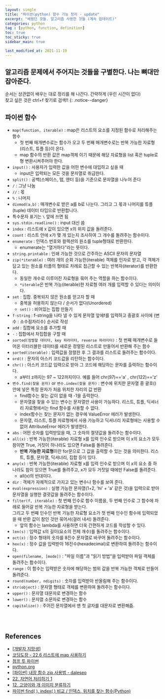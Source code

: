 ```yaml
---
layout: single
title: "파이썬(python) 함수 기능 정리 - update"
excerpt: "배웠던 것들. 알고리즘 사용한 것들 (계속 업데이트)"
categories: python
tag : [python, function, definition]
toc: true
toc_sticky: true
sidebar_main: true

last_modified_at: 2021-11-19
---
```


## 알고리즘 문제에서 주어지는 것들을 구별한다. 나는 뼈대만 잡아준다.

순서는 상관없이 배우는 대로 정리를 해 나간다. 간략하게 (우린 시간이 없다)<br>
찾고 싶은 것은 ctrl+f 찾기로 검색!!
{: .notice--danger}

## 파이썬 함수

- `map(function, iterable)` : map은 리스트의 요소를 지정된 함수로 처리해주는 함수
  - 첫 번째 매개변수로는 함수가 오고 두 번째 매개변수로는 반복 가능한 자료형(리스트, 튜플 등)이 온다.
  - map 함수의 반환 값은 map객체 이기 때문에 해당 자료형을 list 혹은 tuple로 형 변환시켜주어야 한다.
- `input()` : 사용자가 입력한 값을 어떤 변수에 대입하고 싶을 때
  - input은 입력되는 모든 것을 문자열로 취급한다.
- `split()` : 공백(스페이스, 탭, 엔터 등)을 기준으로 문자열을 나누어 준다
- `/` : 그냥 나눔 
- `//` : 몫
- `%` : 나머지
- `divmod(a,b)` : 매개변수로 받은 a를 b로 나눈다. 그리고 그 몫과 나머지를 튜플(tuple) 데이터 타입으로 반환합니다.
- 특수문자 표기는 `\` 앞에 쓰면 됨
- `sys.stdin.readline()` : input 대신 씀
- `index` : 리스트에 x 값이 있으면 x의 위치 값을 돌려준다.
- `count` : 리스트 안에 x가 몇 개 있는지 조사하여 그 개수를 돌려주는 함수이다.
- `enumerate` : 인덱스 번호와 컬렉션의 원소를 tuple형태로 반환한다.
  - enumerate는 "열거하다"라는 뜻이다.
- `string.printable` : 인쇄 가능한 것으로 간주하는 ASCII 문자의 문자열
- `zip(*iterable)` : 여러 개의 순회 가능한(iterable) 객체를 인자로 받고, 각 객체가 담고 있는 원소를 터플의 형태로 차례로 접근할 수 있는 반복자(iterator)를 반환한다.
  - 동일한 개수로 이루어진 자료형을 묶어 주는 역할을 하는 함수이다.
  - `*iterable`은 반복 가능(iterable)한 자료형 여러 개를 입력할 수 있다는 의미이다.
- `set` : 집합. 중복되지 않은 원소를 얻고자 할 때
  - 중복을 허용하지 않는다 / 순서가 없다(Unordered)
  - `set()` : 비어있는 집합 만들기
- `f-string` : f-string을 나타 낼 수 있게 문자열 앞에f를 입력하고 중괄호 사이에 {변수 : 소수점자리수} 순서로 작성
- `add` : 집합에 요소를 추가할 때
- `-` : 집합에서 차집합을 구할 때
- `sorted(정렬할 데이터, key 파라미터, reverse 파라미터)` : 첫 번째 매개변수로 들어온 이터러블한 데이터를 새로운 정렬된 리스트로 만들어서 반환해 주는 함수
- `sorted(iterable)` : 입력값을 정렬한 후 그 결과를 리스트로 돌려주는 함수이다.
- `ord()` : 문자의 아스키 코드값을 리턴하는 함수이다.
- `chr()` : 아스키 코드값 입력으로 받아 그 코드에 해당하는 문자를 출력하는 함수이다.
  - a부터 z까지는 97 ~ 122까지이다. 예를 들어 chr(97)=='a' , chr(122)=='z'
- `변수.find(찾을 문자)` or `변수.index(찾을 문자)` : 변수에 위치한 문자열 중 괄호() 안에 넣은 특정 문자가 처음 위치한 자리의 값 반환
  - find함수는 찾는 값이 없을 때 -1을 출력한다.
  - 문자열을 찾을 수 있는 변수는 문자열만 사용이 가능하다.  리스트, 튜플, 딕셔너리 자료형에서는 find 함수를 사용할 수 없다.
  - index함수는 찾는 문자가 없는 경우에 ValueError 에러가 발생한다.
  - 문자열, 리스트, 튜플 자료형에서 사용 가능하고 딕셔너리 자료형에는 사용할 수 없어 AttributeError 에러가 발생한다.
- `abs` : 어떤 숫자를 입력받았을 때, 그 숫자의 절댓값을 돌려주는 함수이다.
- `all(x)` : 반복 가능한(iterable) 자료형 x를 입력 인수로 받으며 이 x의 요소가 모두 참이면 True, 거짓이 하나라도 있으면 False를 돌려준다.
  - **반복 가능한 자료형**이란 for문으로 그 값을 출력할 수 있는 것을 의미한다. 리스트, 튜플, 문자열, 딕셔너리, 집합 등이 있다.
- `any(x)` : 반복 가능한(iterable) 자료형 x를 입력 인수로 받으며 이 x의 요소 중 하나라도 참이 있으면 True를 돌려주고, x가 모두 거짓일 때에만 False를 돌려준다. 
  - all(x)의 반대이다.
- `dir` : 객체가 자체적으로 가지고 있는 변수나 함수를 보여 준다. 
- `eval(expression)` : 실행 가능한 문자열(1+2, 'hi' + 'a' 같은 것)을 입력으로 받아 문자열을 실행한 결괏값을 돌려주는 함수이다.
- `filter(f, iterable)` : 첫 번째 인수로 함수 이름을, 두 번째 인수로 그 함수에 차례로 들어갈 반복 가능한 자료형을 받는다.<br>그리고 두 번째 인수인 반복 가능한 자료형 요소가 첫 번째 인수인 함수에 입력되었을 때 반환 값이 참인 것만 묶어서(걸러 내서) 돌려준다.
  - 앞의 함수는 lambda를 사용하면 더욱 간편하게 코드를 작성할 수 있다.
- `len(s)` : 입력값 s의 길이(요소의 전체 개수)를 돌려주는 함수이다.
- `oct(x)` : 정수 형태의 숫자를 8진수 문자열로 바꾸어 돌려주는 함수이다.
- `hex(x)` : 정수 값을 입력받아 16진수(hexadecimal)로 변환하여 돌려주는 함수이다.
- `open(filename, [mode])` :  "파일 이름"과 "읽기 방법"을 입력받아 파일 객체를 돌려주는 함수이다. 
- `range` : 이 함수는 입력받은 숫자에 해당하는 범위 값을 반복 가능한 객체로 만들어 돌려준다.
- `round(number, ndigits)` : 숫자를 입력받아 반올림해 주는 함수이다.
- `str(object)` : 문자열 형태로 객체를 변환하여 돌려주는 함수이다.
- `upper()` : 문자열 대문자로 변경하는 함수
- `lower()` : 문자열 소문자로 변경하는 함수
- `capitalize()` : 주어진 문자열에서 맨 첫 글자를 대문자로 변환해줌.



<br>
<br>

## References 

- [[개발자 지망생]](https://blockdmask.tistory.com/531 )
- [코딩도장 - 22.6 리스트에 map 사용하기](https://dojang.io/mod/page/view.php?id=2286)
- [점프 투 파이썬](https://wikidocs.net/25)
- [python.org](https://docs.python.org/ko/3/library/string.html)
- [[파이썬] 내장 함수 zip 사용법 - daleseo](https://www.daleseo.com/python-zip/)
- [22. 자연어 처리하기 1](https://codetorial.net/tensorflow/natural_language_processing_in_tensorflow_01.html)
- [12. 고양이와 개 이미지 분류하기](https://codetorial.net/tensorflow/classifying_the_cats_and_dogs.html)
- [파이썬 find( ), index( ) 비교 / 인덱스, 위치를 찾는 함수(Python)](https://ooyoung.tistory.com/78)